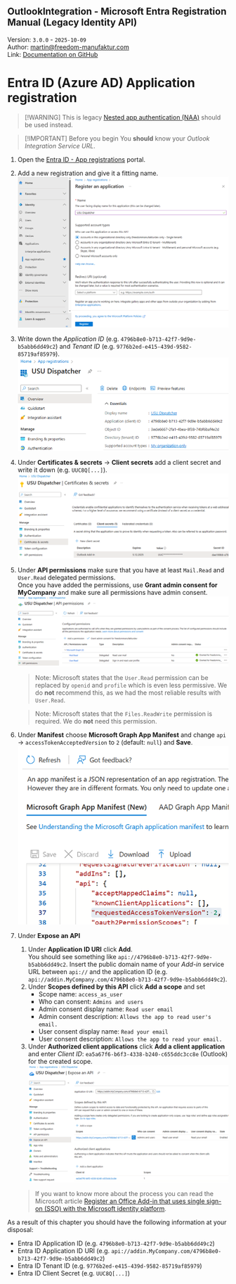 ﻿OutlookIntegration - Microsoft Entra Registration Manual (Legacy Identity API)
---
Version: `3.0.0` - `2025-10-09` \
Author: martin@freedom-manufaktur.com \
Link: [Documentation on GitHub](<https://github.com/freedom-manufaktur/OutlookIntegration/tree/main/Documentation/Legacy/Entra Registration Manual.md>)

# Entra ID (Azure AD) Application registration
> [!WARNING] This is legacy
> [Nested app authentication (NAA)](<../Entra Registration Manual.md>) should be used instead.

> [!IMPORTANT] Before you begin
> You **should** know your *Outlook Integration Service URL*.

1.  Open the [Entra ID - App registrations](https://entra.microsoft.com/#view/Microsoft_AAD_RegisteredApps/ApplicationsListBlade/quickStartType~/null/sourceType/Microsoft_AAD_IAM) portal.

2.  Add a new registration and give it a fitting name.\
    ![New App registration](Images/Entra%20App%20registration%20New.png)

3.  Write down the *Application ID* (e.g. `4796b8e0-b713-42f7-9d9e-b5abb6dd49c2`) and  *Tenant ID* (e.g. `9776b2ed-e415-439d-9582-85719af85979`).\
    ![App registration ID](Images/Entra%20App%20registration%20ID.png)

4.  Under **Certificates & secrets** → **Client secrets** add a client secret and write it down (e.g. `UUC8Q[...]`).\
    ![App registration secret](Images/Entra%20App%20registration%20Secret.png)

5.  Under **API permissions** make sure that you have at least `Mail.Read` and `User.Read` delegated permissions.\
    Once you have added the permissions, use **Grant admin consent for MyCompany** and make sure all permissions have admin consent.\
    ![App registration permissions](Images/Entra%20App%20registration%20Permissions.png)
    > Note: Microsoft states that the `User.Read` permission can be replaced by `openid` and `profile` which is even less permissive. We do **not** recommend this, as we had the most reliable results with `User.Read`.
      
    > Note: Microsoft states that the `Files.ReadWrite` permission is required. We do **not** need this permission.

6.  Under **Manifest** choose **Microsoft Graph App Manifest** and change `api` → `accessTokenAcceptedVersion` to `2` (default: `null`) and **Save**.\
    ![App registration token version](Images/Entra%20App%20registration%20TokenVersion.png)

7.  Under **Expose an API**
    1.  Under **Application ID URI** click **Add**.\
    You should see something like `api://4796b8e0-b713-42f7-9d9e-b5abb6dd49c2`. Insert the public domain name of your *Add-in* service URL between `api://` and the application ID (e.g. `api://addin.MyCompany.com/4796b8e0-b713-42f7-9d9e-b5abb6dd49c2`).
    2.  Under **Scopes defined by this API** click **Add a scope** and set
        - Scope name: `access_as_user`
        - Who can consent: `Admins and users`
        - Admin consent display name: `Read user email`
        - Admin consent description: `Allows the app to read user's email.`
        - User consent display name: `Read your email`
        - User consent description: `Allows the app to read your email.`
    3.  Under **Authorized client applications** click **Add a client application** and enter *Client ID*: `ea5a67f6-b6f3-4338-b240-c655ddc3cc8e` (Outlook) for the created scope.\
    ![App registration expose an API](Images/Entra%20App%20registration%20Expose.png)
    > If you want to know more about the process you can read the Microsoft article [Register an Office Add-in that uses single sign-on (SSO) with the Microsoft identity platform](https://learn.microsoft.com/en-us/office/dev/add-ins/develop/register-sso-add-in-aad-v2).

As a result of this chapter you should have the following information at your disposal:
* Entra ID Application ID (e.g. `4796b8e0-b713-42f7-9d9e-b5abb6dd49c2`)
* Entra ID Application ID URI (e.g. `api://addin.MyCompany.com/4796b8e0-b713-42f7-9d9e-b5abb6dd49c2`)
* Entra ID Tenant ID (e.g. `9776b2ed-e415-439d-9582-85719af85979`)
* Entra ID Client Secret (e.g. `UUC8Q[...]`)
